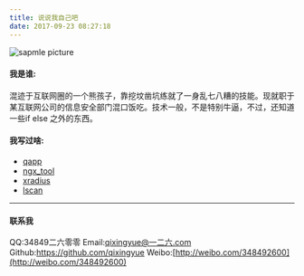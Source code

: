 ```yaml
---
title: 说说我自己吧
date: 2017-09-23 08:27:18
---
```


![sapmle picture](/images/avatar.jpg)

#### 我是谁:
混迹于互联网圈的一个熊孩子，靠挖坟凿坑练就了一身乱七八糟的技能。现就职于某互联网公司的信息安全部门混口饭吃。技术一般，不是特别牛逼，不过，还知道一些if else 之外的东西。

#### 我写过啥:

* [qapp](https://github.com/qixingyue/qapp)
* [ngx_tool](https://github.com/qixingyue/ngx_tool)
* [xradius](https://github.com/qixingyue/xradius)
* [lscan](https://github.com/qixingyue/lscan)

---
#### 联系我
QQ:34849二六零零
Email:qixingyue@一二六.com
Github:https://github.com/qixingyue
Weibo:[http://weibo.com/348492600](http://weibo.com/348492600)
